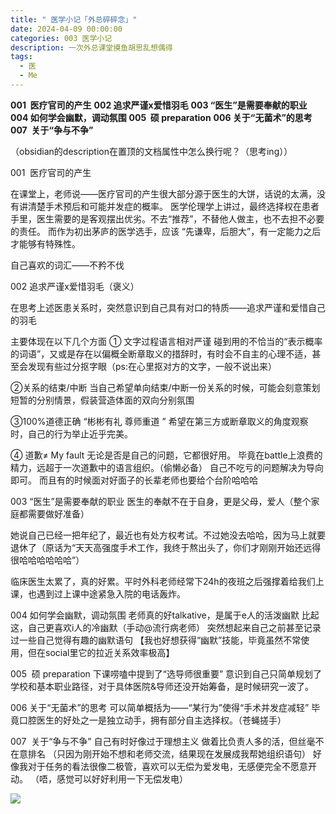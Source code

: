 ```yaml
---
title: " 医学小记「外总碎碎念」"
date: 2024-04-09 00:00:00
categories: 003 医学小记
description: 一次外总课堂摸鱼胡思乱想偶得
tags:
  - 医
  - Me
---
```

**001  医疗官司的产生**
**002 追求严谨x爱惜羽毛**
**003 “医生”是需要奉献的职业**
**004 如何学会幽默，调动氛围**
**005  硕 preparation**
**006 关于“无菌术”的思考**
**007  关于“争与不争”**

（obsidian的description在置顶的文档属性中怎么换行呢？（思考ing））

001  医疗官司的产生

在课堂上，老师说——医疗官司的产生很大部分源于医生的大饼，话说的太满，没有讲清楚手术预后和可能并发症的概率。
医学伦理学上讲过，最终选择权在患者手里，医生需要的是客观摆出优劣。不去“推荐”，不替他人做主，也不去担不必要的责任。
而作为初出茅庐的医学选手，应该 “先谦卑，后胆大”，有一定能力之后才能够有特殊性。

自己喜欢的词汇——不矜不伐


002 追求严谨x爱惜羽毛（褒义）

在思考上述医患关系时，突然意识到自己具有对口的特质——追求严谨和爱惜自己的羽毛

主要体现在以下几个方面
① 文字过程语言相对严谨
碰到用的不恰当的“表示概率的词语”，又或是存在以偏概全断章取义的措辞时，有时会不自主的心理不适，甚至会发现有些过分抠字眼（ps:在心里抠对方的文字，一般不说出来）

②关系的结束/中断
当自己希望单向结束/中断一份关系的时候，可能会刻意策划短暂的分别情景，假装营造体面的双向分别氛围

③100%道德正确
“彬彬有礼  尊师重道 ”
希望在第三方或断章取义的角度观察时，自己的行为举止近乎完美。

④ 道歉≠ My fault
无论是否是自己的问题，它都很好用。 毕竟在battle上浪费的精力，远超于一次道歉中的语言组织。（偷懒必备）
自己不吃亏的问题解决为导向即可。
而且有的时候面对好面子的长辈老师也要给个台阶哈哈哈

003 “医生”是需要奉献的职业
医生的奉献不在于自身，更是父母，爱人（整个家庭都需要做好准备）

她说自己已经一把年纪了，最近也有处方权考试。不过她没去哈哈，因为马上就要退休了（原话为“天天高强度手术工作，我终于熬出头了，你们才刚刚开始还远得很哈哈哈哈哈哈”）

临床医生太累了，真的好累。平时外科老师经常下24h的夜班之后强撑着给我们上课，也遇到过上课中途紧急入院的电话轰炸。

004 如何学会幽默，调动氛围
老师真的好talkative，是属于e人的活泼幽默
比起这，自己更喜欢i人的冷幽默（手动@流行病老师）
突然想起来自己之前甚至记录过一些自己觉得有趣的幽默语句
【我也好想获得“幽默”技能，毕竟虽然不常使用，但在social里它的拉近关系效率极高】

005  硕 preparation
下课唠嗑中提到了“选导师很重要”
意识到自己只简单规划了学校和基本职业路径，对于具体医院&导师还没开始筹备，是时候研究一波了。

006 关于“无菌术”的思考
可以简单概括为——“某行为”使得“手术并发症减轻”
毕竟口腔医生的好处之一是独立动手，拥有部分自主选择权。（苍蝇搓手）

007  关于“争与不争”
自己有时好像过于理想主义
做着比负责人多的活，但丝毫不在意排名
（只因为刚开始不想和老师交流，结果现在发展成我帮她组织语句）
好像我对于任务的看法很像二极管，喜欢可以无偿为爱发电，无感便完全不愿意开动。
（唔，感觉可以好好利用一下无偿发电）


![](images/医学小记「外总碎碎念」1.png)




